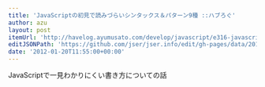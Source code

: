 ```yaml
---
title: 'JavaScriptの初見で読みづらいシンタックス＆パターン9種 ::ハブろぐ'
author: azu
layout: post
itemUrl: 'http://havelog.ayumusato.com/develop/javascript/e316-javascript_evil_syntax.html'
editJSONPath: 'https://github.com/jser/jser.info/edit/gh-pages/data/2012/01/index.json'
date: '2012-01-20T11:55:00+00:00'
---
```

JavaScriptで一見わかりにくい書き方についての話
